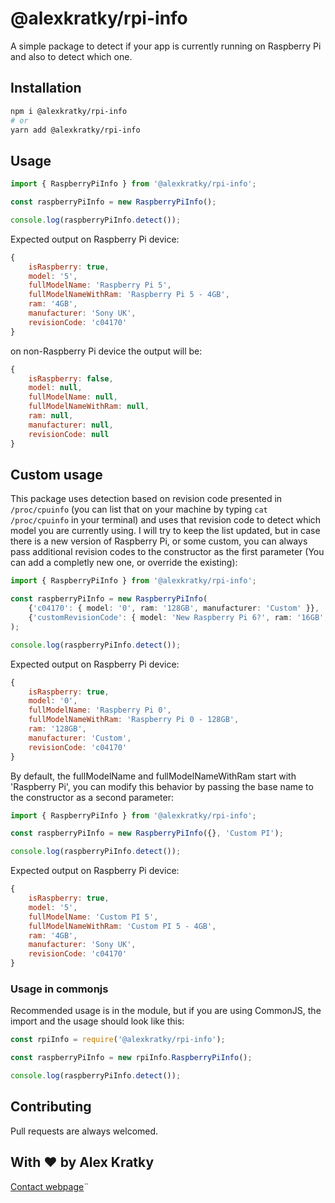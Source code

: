 # @alexkratky/rpi-info

A simple package to detect if your app is currently running on Raspberry Pi and also to detect which one.

## Installation

```bash
npm i @alexkratky/rpi-info
# or
yarn add @alexkratky/rpi-info
```

## Usage

```ts
import { RaspberryPiInfo } from '@alexkratky/rpi-info';

const raspberryPiInfo = new RaspberryPiInfo();

console.log(raspberryPiInfo.detect());
```

Expected output on Raspberry Pi device:

```js
{
    isRaspberry: true,
    model: '5',
    fullModelName: 'Raspberry Pi 5',
    fullModelNameWithRam: 'Raspberry Pi 5 - 4GB',
    ram: '4GB',
    manufacturer: 'Sony UK',
    revisionCode: 'c04170'
}
```

on non-Raspberry Pi device the output will be:

```js
{
    isRaspberry: false,
    model: null,
    fullModelName: null,
    fullModelNameWithRam: null,
    ram: null,
    manufacturer: null,
    revisionCode: null
}
```

## Custom usage

This package uses detection based on revision code presented in `/proc/cpuinfo` (you can list that on your machine by typing `cat /proc/cpuinfo` in your terminal) and uses that revision code to detect which model you are currently using. I will try to keep the list updated, but in case there is a new version of Raspberry Pi, or some custom, you can always pass additional revision codes to the constructor as the first parameter (You can add a completly new one, or override the existing):

```ts
import { RaspberryPiInfo } from '@alexkratky/rpi-info';

const raspberryPiInfo = new RaspberryPiInfo(
    {'c04170': { model: '0', ram: '128GB', manufacturer: 'Custom' }},
    {'customRevisionCode': { model: 'New Raspberry Pi 6?', ram: '16GB', manufacturer: 'Custom' }},
);

console.log(raspberryPiInfo.detect());
```

Expected output on Raspberry Pi device:

```js
{
    isRaspberry: true,
    model: '0',
    fullModelName: 'Raspberry Pi 0',
    fullModelNameWithRam: 'Raspberry Pi 0 - 128GB',
    ram: '128GB',
    manufacturer: 'Custom',
    revisionCode: 'c04170'
}
```


By default, the fullModelName and fullModelNameWithRam start with 'Raspberry Pi', you can modify this behavior by passing the base name to the constructor as a second parameter:

```ts
import { RaspberryPiInfo } from '@alexkratky/rpi-info';

const raspberryPiInfo = new RaspberryPiInfo({}, 'Custom PI');

console.log(raspberryPiInfo.detect());
```

Expected output on Raspberry Pi device:

```js
{
    isRaspberry: true,
    model: '5',
    fullModelName: 'Custom PI 5',
    fullModelNameWithRam: 'Custom PI 5 - 4GB',
    ram: '4GB',
    manufacturer: 'Sony UK',
    revisionCode: 'c04170'
}
```

### Usage in commonjs

Recommended usage is in the module, but if you are using CommonJS, the import and the usage should look like this:

```ts
const rpiInfo = require('@alexkratky/rpi-info');

const raspberryPiInfo = new rpiInfo.RaspberryPiInfo();

console.log(raspberryPiInfo.detect());
```

## Contributing

Pull requests are always welcomed.

## With ❤️ by Alex Kratky

[Contact webpage](https://alexkratky.com/)¨
